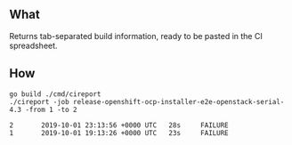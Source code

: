 ## What

Returns tab-separated build information, ready to be pasted in the CI spreadsheet.

## How

```
go build ./cmd/cireport
./cireport -job release-openshift-ocp-installer-e2e-openstack-serial-4.3 -from 1 -to 2
```

```
2       2019-10-01 23:13:56 +0000 UTC   28s     FAILURE
1       2019-10-01 19:13:26 +0000 UTC   23s     FAILURE
```
